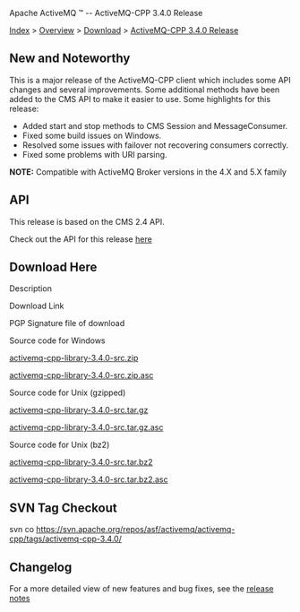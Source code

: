 Apache ActiveMQ ™ -- ActiveMQ-CPP 3.4.0 Release 

[Index](index.html) > [Overview](overview.md) > [Download](OverviewOverview/Overview/download.md) > [ActiveMQ-CPP 3.4.0 Release](Index/Overview/DownloadIndex/Overview/Download/Index/Overview/Download/activemq-cpp-340-release.md)

New and Noteworthy
------------------

This is a major release of the ActiveMQ-CPP client which includes some API changes and several improvements. Some additional methods have been added to the CMS API to make it easier to use. Some highlights for this release:

*   Added start and stop methods to CMS Session and MessageConsumer.
*   Fixed some build issues on Windows.
*   Resolved some issues with failover not recovering consumers correctly.
*   Fixed some problems with URI parsing.

  

**NOTE:** Compatible with ActiveMQ Broker versions in the 4.X and 5.X family

API
---

This release is based on the CMS 2.4 API.

Check out the API for this release [here](http://activemq.apache.org/cms/api_docs/activemqcpp-3.4.0/html)

Download Here
-------------

Description

Download Link

PGP Signature file of download

Source code for Windows

[activemq-cpp-library-3.4.0-src.zip](http://www.apache.org/dyn/closer.cgi/activemq/activemq-cpp/source/activemq-cpp-library-3.4.0-src.zip)

[activemq-cpp-library-3.4.0-src.zip.asc](http://www.apache.org/dist/activemq/activemq-cpp/source/activemq-cpp-library-3.4.0-src.zip.asc)

Source code for Unix (gzipped)

[activemq-cpp-library-3.4.0-src.tar.gz](http://www.apache.org/dyn/closer.cgi/activemq/activemq-cpp/source/activemq-cpp-library-3.4.0-src.tar.gz)

[activemq-cpp-library-3.4.0-src.tar.gz.asc](http://www.apache.org/dist/activemq/activemq-cpp/source/activemq-cpp-library-3.4.0-src.tar.gz.asc)

Source code for Unix (bz2)

[activemq-cpp-library-3.4.0-src.tar.bz2](http://www.apache.org/dyn/closer.cgi/activemq/activemq-cpp/source/activemq-cpp-library-3.4.0-src.tar.bz2)

[activemq-cpp-library-3.4.0-src.tar.bz2.asc](http://www.apache.org/dist/activemq/activemq-cpp/source/activemq-cpp-library-3.4.0-src.tar.bz2.asc)

SVN Tag Checkout
----------------

svn co https://svn.apache.org/repos/asf/activemq/activemq-cpp/tags/activemq-cpp-3.4.0/

Changelog
---------

For a more detailed view of new features and bug fixes, see the [release notes](https://issues.apache.org/jira/secure/ReleaseNote.jspa?projectId=12311207&styleName=Html&version=12316372)


